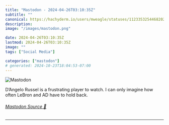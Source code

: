 ```yaml
---
title: "Mastodon - 2024-04-26T03:10:35Z"
subtitle: ""
canonical: https://hachyderm.io/users/mweagle/statuses/112335325446820282
description:
image: "/images/mastodon.png"

date: 2024-04-26T03:10:35Z
lastmod: 2024-04-26T03:10:35Z
image: ""
tags: ["Social Media"]

categories: ["mastodon"]
# generated: 2024-10-23T18:04:53-07:00
---
```

![Mastodon](/images/mastodon.png)

<p>D’Angelo Russel is a frustrating player to watch. I can only imagine how often LeBron and AD have to hold back.</p>


###### [Mastodon Source 🐘](https://hachyderm.io/@mweagle/112335325446820282)

___
